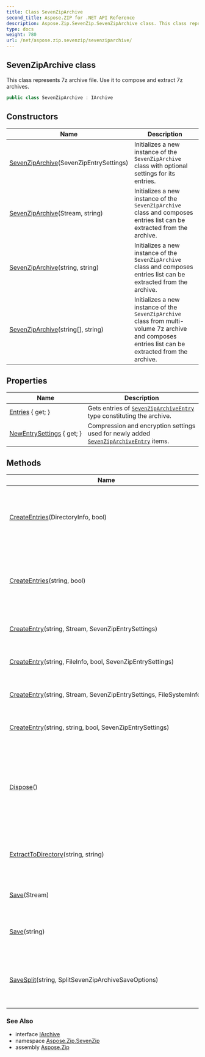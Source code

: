 ```yaml
---
title: Class SevenZipArchive
second_title: Aspose.ZIP for .NET API Reference
description: Aspose.Zip.SevenZip.SevenZipArchive class. This class represents 7z archive file. Use it to compose and extract 7z archives
type: docs
weight: 780
url: /net/aspose.zip.sevenzip/sevenziparchive/
---
```

## SevenZipArchive class

This class represents 7z archive file. Use it to compose and extract 7z archives.

```csharp
public class SevenZipArchive : IArchive
```

## Constructors

| Name | Description |
| --- | --- |
| [SevenZipArchive](sevenziparchive/#constructor)(SevenZipEntrySettings) | Initializes a new instance of the `SevenZipArchive` class with optional settings for its entries. |
| [SevenZipArchive](sevenziparchive/#constructor_1)(Stream, string) | Initializes a new instance of the `SevenZipArchive` class and composes entries list can be extracted from the archive. |
| [SevenZipArchive](sevenziparchive/#constructor_2)(string, string) | Initializes a new instance of the `SevenZipArchive` class and composes entries list can be extracted from the archive. |
| [SevenZipArchive](sevenziparchive/#constructor_3)(string[], string) | Initializes a new instance of the `SevenZipArchive` class from multi-volume 7z archive and composes entries list can be extracted from the archive. |

## Properties

| Name | Description |
| --- | --- |
| [Entries](../../aspose.zip.sevenzip/sevenziparchive/entries/) { get; } | Gets entries of [`SevenZipArchiveEntry`](../sevenziparchiveentry/) type constituting the archive. |
| [NewEntrySettings](../../aspose.zip.sevenzip/sevenziparchive/newentrysettings/) { get; } | Compression and encryption settings used for newly added [`SevenZipArchiveEntry`](../sevenziparchiveentry/) items. |

## Methods

| Name | Description |
| --- | --- |
| [CreateEntries](../../aspose.zip.sevenzip/sevenziparchive/createentries/#createentries)(DirectoryInfo, bool) | Adds to the archive all files and directories recursively in the directory given. |
| [CreateEntries](../../aspose.zip.sevenzip/sevenziparchive/createentries/#createentries_1)(string, bool) | Adds to the archive all files and directories recursively in the directory given. |
| [CreateEntry](../../aspose.zip.sevenzip/sevenziparchive/createentry/#createentry_1)(string, Stream, SevenZipEntrySettings) | Create single entry within the archive. |
| [CreateEntry](../../aspose.zip.sevenzip/sevenziparchive/createentry/#createentry)(string, FileInfo, bool, SevenZipEntrySettings) | Create single entry within the archive. |
| [CreateEntry](../../aspose.zip.sevenzip/sevenziparchive/createentry/#createentry_2)(string, Stream, SevenZipEntrySettings, FileSystemInfo) | Create single entry within the archive. |
| [CreateEntry](../../aspose.zip.sevenzip/sevenziparchive/createentry/#createentry_3)(string, string, bool, SevenZipEntrySettings) | Create single entry within the archive. |
| [Dispose](../../aspose.zip.sevenzip/sevenziparchive/dispose/)() | Performs application-defined tasks associated with freeing, releasing, or resetting unmanaged resources. |
| [ExtractToDirectory](../../aspose.zip.sevenzip/sevenziparchive/extracttodirectory/)(string, string) | Extracts all the files in the archive to the directory provided. |
| [Save](../../aspose.zip.sevenzip/sevenziparchive/save/#save)(Stream) | Saves 7z archive to the stream provided. |
| [Save](../../aspose.zip.sevenzip/sevenziparchive/save/#save_1)(string) | Saves archive to destination file provided. |
| [SaveSplit](../../aspose.zip.sevenzip/sevenziparchive/savesplit/)(string, SplitSevenZipArchiveSaveOptions) | Saves multi-volume archive to destination directory provided. |

### See Also

* interface [IArchive](../../aspose.zip/iarchive/)
* namespace [Aspose.Zip.SevenZip](../../aspose.zip.sevenzip/)
* assembly [Aspose.Zip](../../)


